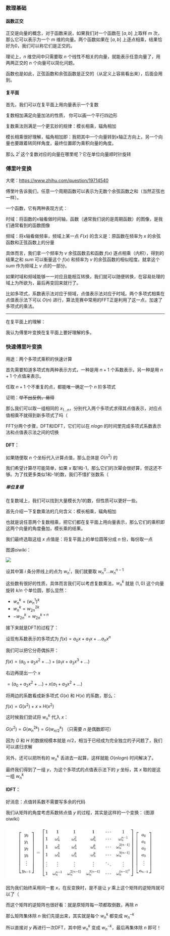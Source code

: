 ### 数理基础

#### 函数正交

正交是向量的概念，对于函数来说，如果我们对一个函数在 $[a,b]$ 上取样 $m$ 次，那么它可以表示为一个 $m$ 维的向量。两个函数如果在 $[a,b]$ 上逐点相乘，结果恰好为0，我们可以称它们是正交的。

理论上，$n$ 维空间中只需要取 $n$ 个线性不相关的向量，就能表示任意向量了，用两两正交的 $n$ 个向量可以简化问题。

函数也是如此，正弦函数和余弦函数是正交的（从定义上容易看出来），后面会用到。

#### 复平面

首先，我们可以在复平面上用向量表示一个复数

复数相加满足向量加法的性质， 你可以画一个平行四边形

复数乘法则满足一个更玄妙的规律：模长相乘，辐角相加

模长相乘很好理解，幅角相加即：我把其中一个向量转到x轴正方向上，另一个向量也要跟着转同样角度，最终位置即为乘积向量的角度。

那么 $2^i$ 这个复数对应的向量在哪里呢？它在单位向量顺时针旋转





### 傅里叶变换

大佬：https://www.zhihu.com/question/19714540

傅里叶告诉我们，任意一个周期函数可以表示为无数个余弦函数之和（当然正弦也一样）。



一个函数，它有两种表现方式：

时域：将函数的x轴看做时间轴，函数（通常我们说的是周期函数）的图像，是我们通常看到的函数图像

频域：将x轴看做频率，频域上某一点 $F(x)$ 的含义是：原函数在频率为 $x$ 的余弦函数和正弦函数上的分量

具体而言，我们拿一个频率为 $v$ 余弦函数去和函数 $f(x)$ 逐点相乘（内积），得到的结果之和 $sum$ 可以衡量这个 $f(x)$ 和频率为 $v$ 的余弦函数的相似程度。就拿这个 $sum$ 作为频域上 $v$ 点的一部分。

如果时域和频域能够一一对应且能相互转换，我们就可以随便转换，在容易处理的域上为所欲为，最后再变回来就行了。

比如多项式，系数表示法对应于频域，点值表示法对应于时域。两个多项式相乘在点值表示法下可以 $O(n)$ 进行，算法竞赛中常用的FFT正是利用了这一点，加速了多项式的乘法。

---

在复平面上的理解：

我认为傅里叶变换在复平面上要好理解的多。







### 快速傅里叶变换

用途：两个多项式乘积的快速计算

首先需要知道多项式有两种表示方式，一种是用 $n+1$ 个系数表示，另一种是用 $n+1$ 个点值来表示。

任取 $n+1$ 个不重复的点，都能唯一确定一个 $n$ 阶多项式

证明：~~举不出反例，易得~~

那么我们可以取一组相同的 $x_{1...n}$，分别代入两个多项式求得其点值表示，对应点值相乘不就得到新多项式了吗（

FFT分两个步骤，DFT和IDFT，它们可以在 $nlogn$ 的时间里完成多项式系数表示法和点值表示法之间的切换



#### DFT：

如果随便取 $n$ 个坐标代入计算点值，那么总体是 $O(n^2)$ 的

我们希望计算尽可能简单，如果 $x$ 取1和-1，那么它们的次幂会很好算，但这还不够。为了找更多类似1和-1的数，我们不惜扩张数系（

##### 单位复根

在复数域上，我们可以找到大量模长为1的数，但性质可以更好一些。

首先介绍一下复数乘法的几何含义：模长相乘，辐角相加

也就是说任意两个复数相乘，把它们都在复平面上用向量表示，那么它们的乘积即这两个向量的角度叠加，模长乘的结果。

我们最终选取这组 $x$ 点值是：将复平面上的单位圆等分成 $n$ 份，每份取一点

图源oiwiki：

![](https://oi-wiki.org/math/poly/images/fft2.jpg)

设其中第 $i$ 条分界线上的点为 $w_n^i$，我们就要取 $w_n^0...w_n^{n-1}$

这些数有很好的性质，具体而言我们可以考虑复数乘法，$w_n^k$ 就是 $(1,0)$ 这个向量旋转 $k/n$ 个单位圆，那么显然：

- $w_n^{k}=(w_n^1)^k$
- $w_n^k=w_{2n}^{2k}$
- $-w_{2n}^k=w_{2n}^{k+n}$

接下来就是DFT的过程了：

设现有系数表示的多项式为 $f(x)=a_0x+a_1x+...a_nx^n$

我们可以把它分奇偶拆开：

$f(x)=(a_0+a_2x^2+...)+(a_1x+a_3x^3+...)$

右边再提出一个 $x$

$=(a_0+a_2x^2+...)+x(a_1+a_3x^2+...)$

将两边的系数看成新多项式 $G(x)$ 和 $H(x)$ 的系数，那么：

$f(x)=G(x^2)+x\times H(x^2)$

这时候我们尝试将 $w_n^k$ 代入 $x$：

$G(x^2)=G(w_n^{2k})=G(w_{n/2}^k)$ （只需要 $n$ 是偶数即可）

因为 $G$ 和 $H$ 的数据规模本就是 $n/2$，相当于已经成为完全独立的子问题了，我们可以递归求解

另外，还可以把所有的 $w_n^k$ 丢进去一起算，这样就能 $O(nlogn)$ 时间解决了。



最终我们得到了一组 $y$，为这个多项式的点值表示法下的 $y$ 坐标，其 $x$ 取的是这一组 $w_n^k$

#### IDFT：

好消息：点值转系数不需要写多余的代码

我们从矩阵的角度考虑系数转点值 $y$ 的过程，其实是这样的一个变换：（图源oiwiki）

![](pic/1.png)

因为我们始终采用同一套 $x$，在反变换时，是不是让 $y$ 乘上这个矩阵的逆矩阵就可以了（

而这个矩阵的逆矩阵也很好看：就是原矩阵每一项都取倒数，再除 $n$ 

那么矩阵集体除 $n$ 我们先提出来，其实就是每个 $w_n^k$ 都变成 $w_n^{-k}$

所以直接对 $y$ 再进行一次DFT，其中把 $w_n^k$ 变成 $w_n^{-k}$，最后再集体除 $n$ 即可！ 

